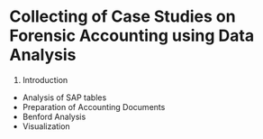 # Collecting of Case Studies on Forensic Accounting using Data Analysis

1. Introduction
* Analysis of SAP tables
* Preparation of Accounting Documents
* Benford Analysis
* Visualization
